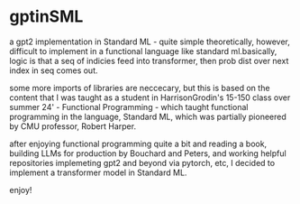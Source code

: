 # gptinSML
a gpt2 implementation in Standard ML - quite simple theoretically, however, difficult to implement in a functional language like standard ml.basically, logic is that a seq of indicies feed into transformer, then prob dist over next index in seq comes out.

some more imports of libraries are neccecary, but this is based on the content that I was taught as a student in HarrisonGrodin's 15-150 class over summer 24' - Functional Programming - which taught functional programming in the language, Standard ML, which was partially pioneered by CMU professor, Robert Harper. 

after enjoying functional programming quite a bit and reading a book, building LLMs for production by Bouchard and Peters, and working helpful repositories implemeting gpt2 and beyond via pytorch, etc, I decided to implement a transformer model in Standard ML. 

enjoy!
